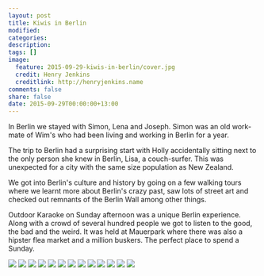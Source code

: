 ```yaml
---
layout: post
title: Kiwis in Berlin
modified:
categories:
description:
tags: []
image:
  feature: 2015-09-29-kiwis-in-berlin/cover.jpg
  credit: Henry Jenkins
  creditlink: http://henryjenkins.name
comments: false
share: false
date: 2015-09-29T00:00:00+13:00
---
```

In Berlin we stayed with Simon, Lena and Joseph. Simon was an old work-mate of
Wim's who had been living and working in Berlin for a year.

The trip to Berlin had a surprising start with Holly accidentally sitting next
to the only person she knew in Berlin, Lisa, a couch-surfer. This was
unexpected for a city with the same size population as New Zealand.

We got into Berlin's culture and history by going on a few walking tours where
we learnt more about Berlin's crazy past, saw lots of street art and checked
out remnants of the Berlin Wall among other things.

Outdoor Karaoke on Sunday afternoon was a unique Berlin experience. Along with
a crowd of several hundred people we got to listen to the good, the bad and the
weird. It was held at Mauerpark where there was also a hipster flea market and
a million buskers. The perfect place to spend a Sunday.

<img src="/images/2015-09-29-kiwis-in-berlin/IMG_20150928_124829_640px.jpg">

<img src="/images/2015-09-29-kiwis-in-berlin/IMG_20150925_140155_640px.jpg">

<img src="/images/2015-09-29-kiwis-in-berlin/IMG_20150926_154029_640px.jpg">

<img src="/images/2015-09-29-kiwis-in-berlin/IMG_20150928_135504_640px.jpg">

<img src="/images/2015-09-29-kiwis-in-berlin/IMG_20150925_163504_640px.jpg">

<img src="/images/2015-09-29-kiwis-in-berlin/IMG_20150925_135926_640px.jpg">

<img src="/images/2015-09-29-kiwis-in-berlin/IMG_20150924_165313_640px.jpg">

<img src="/images/2015-09-29-kiwis-in-berlin/IMG_20150926_152600_640px.jpg">

<img src="/images/2015-09-29-kiwis-in-berlin/IMG_20150926_152148_640px.jpg">

<img src="/images/2015-09-29-kiwis-in-berlin/IMG_20150924_164855_640px.jpg">

<img src="/images/2015-09-29-kiwis-in-berlin/IMG_20150924_110651_640px.jpg">

<img src="/images/2015-09-29-kiwis-in-berlin/IMG_20150924_113443_640px.jpg">

<img src="/images/2015-09-29-kiwis-in-berlin/IMG_20150927_162023_640px.jpg">
